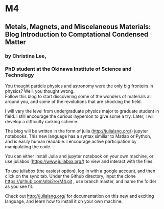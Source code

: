 # M4
## Metals, Magnets, and Miscelaneous Materials: Blog Introduction to Comptational Condensed Matter

### by Christina Lee,
### PhD student at the Okinawa Institute of Science and Technology

You thought particle physics and astronomy were the only big fronteirs in physics? Well, you thought wrong.  
Follow this blog to start discovering some of the wonders of materials all around you, and some of the revolutions that are shocking the field. 

I will vary the level from undergraduate physics major to graduate student in field.  I still encourage the curious layperson to give some a try.  Later, I will develop a difficulty ranking scheme.

The blog will be written in the form of julia (http://julialang.org/) jupyter notebooks. This new language has a syntax similiar to Matlab or Python, and is easily human readable.  I encourage active participation by manipulating the code.

You can either install Julia and jupyter notebook on your own machine, or use juliabox (https://www.juliabox.org/) to view and interact with the files.  

To use juliabox (the easiest option), log in with a google account, and then click on the sync tab.  Under the Github directory, input the clone https://github.com/albi3ro/M4.git , use branch master, and name the folder as you see fit.  

Check out http://julialang.org/ for documentation on this new and exciting language, and learn how to install it on your own machine.  